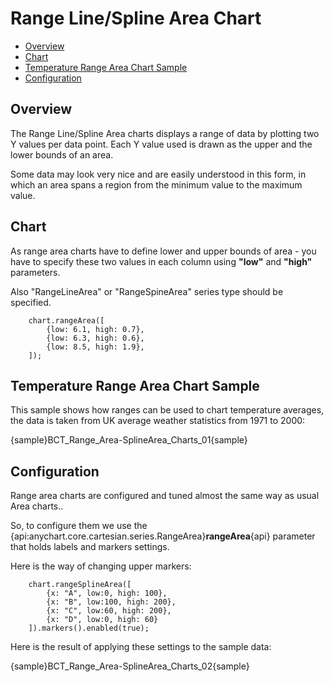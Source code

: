 # Range Line/Spline Area Chart

 * [Overview](#overview)
 * [Chart](#chart)
 * [Temperature Range Area Chart Sample](#temperature_range_area_chart_sample)
 * [Configuration](#configuration)

## Overview

The Range Line/Spline Area charts displays a range of data by plotting two Y values per data point. Each Y value used is drawn as the upper and the lower bounds of an area.
  
  
Some data may look very nice and are easily understood in this form, in which an area spans a region from the minimum value to the maximum value.

## Chart

As range area charts have to define lower and upper bounds of area - you have to specify these two values in each column using **"low"** and **"high"** parameters.
    
Also "RangeLineArea" or "RangeSpineArea" series type should be specified.

```
    chart.rangeArea([
        {low: 6.1, high: 0.7},
        {low: 6.3, high: 0.6},
        {low: 8.5, high: 1.9},
    ]);
```

## Temperature Range Area Chart Sample

This sample shows how ranges can be used to chart temperature averages, the data is taken from UK average weather statistics from 1971 to 2000:

{sample}BCT_Range\_Area-SplineArea\_Charts\_01{sample}

## Configuration
Range area charts are configured and tuned almost the same way as usual Area charts.<!--, with the only difference: as we
 have to Y values (high and low point) - we have two tooltips, two labels, two markers and two lines-->.
  
  
So, to configure them we use the {api:anychart.core.cartesian.series.RangeArea}**rangeArea**{api} parameter that holds labels and markers settings.
  
  
Here is the way of changing upper markers:

```
    chart.rangeSplineArea([
        {x: "A", low:0, high: 100},
        {x: "B", low:100, high: 200},
        {x: "C", low:60, high: 200},
        {x: "D", low:0, high: 60}
    ]).markers().enabled(true);
```

Here is the result of applying these settings to the sample data:

{sample}BCT_Range\_Area-SplineArea\_Charts\_02{sample}
